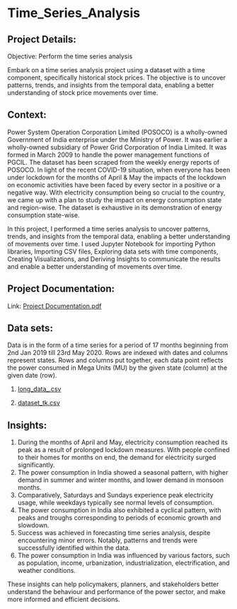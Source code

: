 # Time_Series_Analysis

## Project Details:

Objective: Perform the time series analysis

Embark on a time series analysis project using a dataset with a time component, specifically historical stock prices. The objective is to uncover patterns, trends, and insights from the temporal data, enabling a better understanding of stock price movements over time.

## Context:
Power System Operation Corporation Limited (POSOCO) is a wholly-owned Government of India enterprise under the Ministry of Power. It was earlier a wholly-owned subsidiary of Power Grid Corporation of India Limited. It was formed in March 2009 to handle the power management functions of PGCIL. The dataset has been scraped from the weekly energy reports of POSOCO.
In light of the recent COVID-19 situation, when everyone has been under lockdown for the months of April & May the impacts of the lockdown on economic activities have been faced by every sector in a positive or a negative way. With electricity consumption being so crucial to the country, we came up with a plan to study the impact on energy consumption state and region-wise. The dataset is exhaustive in its demonstration of energy consumption state-wise.

In this project, I performed a time series analysis to uncover patterns, trends, and insights from the temporal data, enabling a better understanding of movements over time. I used Jupyter Notebook for importing Python libraries, Importing CSV files, Exploring data sets with time components, Creating Visualizations, and Deriving Insights to communicate the results and enable a better understanding of movements over time.

## Project Documentation: 

Link: [Project Documentation.pdf](https://github.com/vishnuvardhankunsoth/Time_Series_Analysis/files/14285121/Project.Documentation.pdf) 

## Data sets:

Data is in the form of a time series for a period of 17 months beginning from 2nd Jan 2019 till 23rd May 2020. Rows are indexed with dates and columns represent states. Rows and columns put together, each data point reflects the power consumed in Mega Units (MU) by the given state (column) at the given date (row).

1. [long_data_.csv](https://github.com/vishnuvardhankunsoth/Time_Series_Analysis/files/14285067/long_data_.csv)

2. [dataset_tk.csv](https://github.com/vishnuvardhankunsoth/Time_Series_Analysis/files/14285066/dataset_tk.csv)

## Insights:

1. During the months of April and May, electricity consumption reached its peak as a result of prolonged lockdown measures. With people confined to their homes for months on end, the demand for electricity surged significantly.
2. The power consumption in India showed a seasonal pattern, with higher demand in summer and winter months, and lower demand in monsoon months.
3. Comparatively, Saturdays and Sundays experience peak electricity usage, while weekdays typically see normal levels of consumption.
4. The power consumption in India also exhibited a cyclical pattern, with peaks and troughs corresponding to periods of economic growth and slowdown.
5. Success was achieved in forecasting time series analysis, despite encountering minor errors. Notably, patterns and trends were successfully identified within the data.
6. The power consumption in India was influenced by various factors, such as population, income, urbanization, industrialization, electrification, and weather conditions.

These insights can help policymakers, planners, and stakeholders better understand the behaviour and performance of the power sector, and make more informed and efficient decisions.


